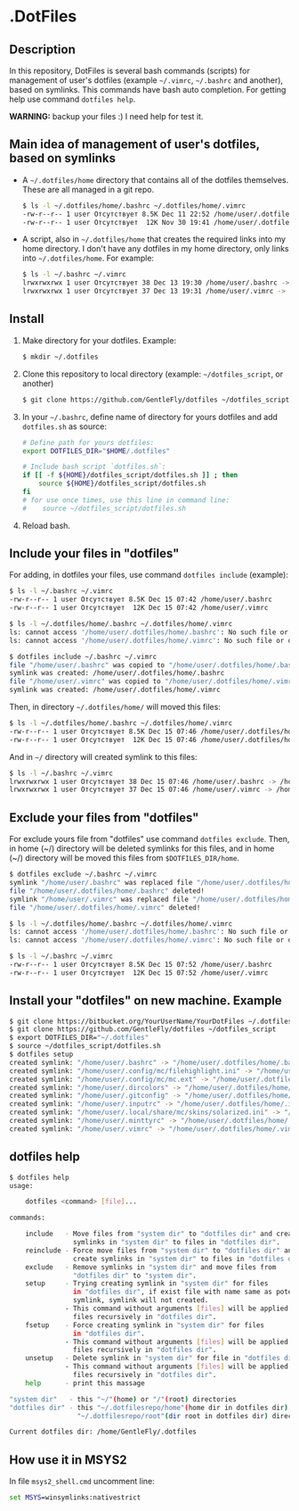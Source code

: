 
# .DotFiles

## Description

In this repository, DotFiles is several bash commands (scripts) for management
of user's dotfiles (example `~/.vimrc`, `~/.bashrc` and another), based on
symlinks. This commands have bash auto completion. For getting help use
command `dotfiles help`.

**WARNING:** backup your files :) I need help for test it.

## Main idea of management of user's dotfiles, based on symlinks

 *  A `~/.dotfiles/home` directory that contains all of the dotfiles themselves.
    These are all managed in a git repo.

    ```bash
    $ ls -l ~/.dotfiles/home/.bashrc ~/.dotfiles/home/.vimrc
    -rw-r--r-- 1 user Отсутствует 8.5K Dec 11 22:52 /home/user/.dotfiles/home/.bashrc
    -rw-r--r-- 1 user Отсутствует  12K Nov 30 19:41 /home/user/.dotfiles/home/.vimrc
    ```

 *  A script, also in `~/.dotfiles/home` that creates the required links into my
    home directory. I don't have any dotfiles in my home directory, only links
    into `~/.dotfiles/home`. For example:

    ```bash
    $ ls -l ~/.bashrc ~/.vimrc
    lrwxrwxrwx 1 user Отсутствует 38 Dec 13 19:30 /home/user/.bashrc -> /home/user/.dotfiles/home/.bashrc
    lrwxrwxrwx 1 user Отсутствует 37 Dec 13 19:31 /home/user/.vimrc -> /home/user/.dotfiles/home/.vimrc
    ```

## Install

1.  Make directory for your dotfiles. Example:

    ```bash
    $ mkdir ~/.dotfiles
    ```

2.  Clone this repository to local directory (example: `~/dotfiles_script`,
    or another)

    ```bash
    $ git clone https://github.com/GentleFly/dotfiles ~/dotfiles_script
    ```

3.  In your `~/.bashrc`, define name of directory for yours dotfiles and add
    `dotfiles.sh` as source:

    ```bash
    # Define path for yours dotfiles:
    export DOTFILES_DIR="$HOME/.dotfiles"

    # Include bash script `dotfiles.sh`:
    if [[ -f ${HOME}/dotfiles_script/dotfiles.sh ]] ; then
        source ${HOME}/dotfiles_script/dotfiles.sh
    fi
    # for use once times, use this line in command line:
    #    source ~/dotfiles_script/dotfiles.sh
    ```

4.  Reload bash.

## Include your files in "dotfiles"

For adding, in dotfiles your files, use command `dotfiles include` (example):

```bash
$ ls -l ~/.bashrc ~/.vimrc
-rw-r--r-- 1 user Отсутствует 8.5K Dec 15 07:42 /home/user/.bashrc
-rw-r--r-- 1 user Отсутствует  12K Dec 15 07:42 /home/user/.vimrc

$ ls -l ~/.dotfiles/home/.bashrc ~/.dotfiles/home/.vimrc
ls: cannot access '/home/user/.dotfiles/home/.bashrc': No such file or directory
ls: cannot access '/home/user/.dotfiles/home/.vimrc': No such file or directory

$ dotfiles include ~/.bashrc ~/.vimrc
file "/home/user/.bashrc" was copied to "/home/user/.dotfiles/home/.bashrc"
symlink was created: /home/user/.dotfiles/home/.bashrc
file "/home/user/.vimrc" was copied to "/home/user/.dotfiles/home/.vimrc"
symlink was created: /home/user/.dotfiles/home/.vimrc
```

Then, in directory `~/.dotfiles/home/` will moved this files:

```bash
$ ls -l ~/.dotfiles/home/.bashrc ~/.dotfiles/home/.vimrc
-rw-r--r-- 1 user Отсутствует 8.5K Dec 15 07:46 /home/user/.dotfiles/home/.bashrc
-rw-r--r-- 1 user Отсутствует  12K Dec 15 07:46 /home/user/.dotfiles/home/.vimrc
```

And in `~/` directory will created symlink to this files:

```bash
$ ls -l ~/.bashrc ~/.vimrc
lrwxrwxrwx 1 user Отсутствует 38 Dec 15 07:46 /home/user/.bashrc -> /home/user/.dotfiles/home/.bashrc
lrwxrwxrwx 1 user Отсутствует 37 Dec 15 07:46 /home/user/.vimrc -> /home/user/.dotfiles/home/.vimrc
```

## Exclude your files from "dotfiles"

For exclude yours file from "dotfiles" use command `dotfiles exclude`.
Then, in home (~/) directory will be deleted symlinks for this files, and 
in home (~/) directory will be moved this files from `$DOTFILES_DIR/home`.

```bash
$ dotfiles exclude ~/.bashrc ~/.vimrc
symlink "/home/user/.bashrc" was replaced file "/home/user/.dotfiles/home/.bashrc"
file "/home/user/.dotfiles/home/.bashrc" deleted!
symlink "/home/user/.vimrc" was replaced file "/home/user/.dotfiles/home/.vimrc"
file "/home/user/.dotfiles/home/.vimrc" deleted!

$ ls -l ~/.dotfiles/home/.bashrc ~/.dotfiles/home/.vimrc
ls: cannot access '/home/user/.dotfiles/home/.bashrc': No such file or directory
ls: cannot access '/home/user/.dotfiles/home/.vimrc': No such file or directory

$ ls -l ~/.bashrc ~/.vimrc
-rw-r--r-- 1 user Отсутствует 8.5K Dec 15 07:52 /home/user/.bashrc
-rw-r--r-- 1 user Отсутствует  12K Dec 15 07:52 /home/user/.vimrc
```

## Install your "dotfiles" on new machine. Example

```bash
$ git clone https://bitbucket.org/YourUserName/YourDotFiles ~/.dotfiles
$ git clone https://github.com/GentleFly/dotfiles ~/dotfiles_script
$ export DOTFILES_DIR="~/.dotfiles"
$ source ~/dotfiles_script/dotfiles.sh
$ dotfiles setup
created symlink: "/home/user/.bashrc" -> "/home/user/.dotfiles/home/.bashrc"
created symlink: "/home/user/.config/mc/filehighlight.ini" -> "/home/user/.dotfiles/home/.config/mc/filehighlight.ini"
created symlink: "/home/user/.config/mc/mc.ext" -> "/home/user/.dotfiles/home/.config/mc/mc.ext"
created symlink: "/home/user/.dircolors" -> "/home/user/.dotfiles/home/.dircolors"
created symlink: "/home/user/.gitconfig" -> "/home/user/.dotfiles/home/.gitconfig"
created symlink: "/home/user/.inputrc" -> "/home/user/.dotfiles/home/.inputrc"
created symlink: "/home/user/.local/share/mc/skins/solarized.ini" -> "/home/user/.dotfiles/home/.local/share/mc/skins/solarized.ini"
created symlink: "/home/user/.minttyrc" -> "/home/user/.dotfiles/home/.minttyrc"
created symlink: "/home/user/.vimrc" -> "/home/user/.dotfiles/home/.vimrc"
```

## dotfiles help

```bash
$ dotfiles help
usage:

    dotfiles <command> [file]...

commands:

    include   - Move files from "system dir" to "dotfiles dir" and create
                symlinks in "system dir" to files in "dotfiles dir".
    reinclude - Force move files from "system dir" to "dotfiles dir" and
                create symlinks in "system dir" to files in "dotfiles dir".
    exclude   - Remove symlinks in "system dir" and move files from
                "dotfiles dir" to "system dir".
    setup     - Trying creating symlink in "system dir" for files
                in "dotfiles dir", if exist file with name same as potential
                symlink, symlink will not created.
              - This command without arguments [files] will be applied to all
                files recursively in "dotfiles dir".
    fsetup    - Force creating symlink in "system dir" for files
                in "dotfiles dir".
              - This command without arguments [files] will be applied to all
                files recursively in "dotfiles dir".
    unsetup   - Delete symlink in "system dir" for file in "dotfiles dir".
              - This command without arguments [files] will be applied to all
                files recursively in "dotfiles dir".
    help      - print this massage

"system dir"   - this "~/"(home) or "/"(root) directories
"dotfiles dir" - this "~/.dotfilesrepo/home"(home dir in dotfiles dir) or
                 "~/.dotfilesrepo/root"(dir root in dotfiles dir) directories

Current dotfiles dir: /home/GentleFly/.dotfiles
```


## How use it in MSYS2

In file `msys2_shell.cmd` uncomment line:

```bat
set MSYS=winsymlinks:nativestrict
```

